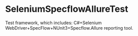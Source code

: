 # SeleniumSpecflowAllureTest

Test framework, which includes: C#+Selenium WebDriver+SpecFlow+NUnit3+Specflow.Allure reporting tool.
